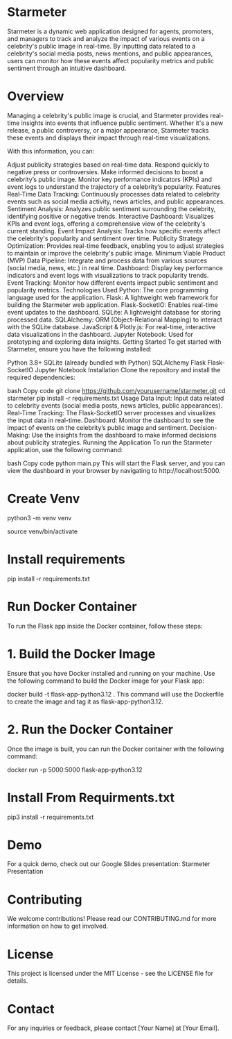 # Starmeter
Starmeter is a dynamic web application designed for agents, promoters, and managers to track and analyze the impact of various events on a celebrity's public image in real-time. By inputting data related to a celebrity's social media posts, news mentions, and public appearances, users can monitor how these events affect popularity metrics and public sentiment through an intuitive dashboard.

# Overview
Managing a celebrity's public image is crucial, and Starmeter provides real-time insights into events that influence public sentiment. Whether it's a new release, a public controversy, or a major appearance, Starmeter tracks these events and displays their impact through real-time visualizations.

With this information, you can:

Adjust publicity strategies based on real-time data.
Respond quickly to negative press or controversies.
Make informed decisions to boost a celebrity’s public image.
Monitor key performance indicators (KPIs) and event logs to understand the trajectory of a celebrity’s popularity.
Features
Real-Time Data Tracking: Continuously processes data related to celebrity events such as social media activity, news articles, and public appearances.
Sentiment Analysis: Analyzes public sentiment surrounding the celebrity, identifying positive or negative trends.
Interactive Dashboard: Visualizes KPIs and event logs, offering a comprehensive view of the celebrity's current standing.
Event Impact Analysis: Tracks how specific events affect the celebrity's popularity and sentiment over time.
Publicity Strategy Optimization: Provides real-time feedback, enabling you to adjust strategies to maintain or improve the celebrity's public image.
Minimum Viable Product (MVP)
Data Pipeline: Integrate and process data from various sources (social media, news, etc.) in real time.
Dashboard: Display key performance indicators and event logs with visualizations to track popularity trends.
Event Tracking: Monitor how different events impact public sentiment and popularity metrics.
Technologies Used
Python: The core programming language used for the application.
Flask: A lightweight web framework for building the Starmeter web application.
Flask-SocketIO: Enables real-time event updates to the dashboard.
SQLite: A lightweight database for storing processed data.
SQLAlchemy: ORM (Object-Relational Mapping) to interact with the SQLite database.
JavaScript & Plotly.js: For real-time, interactive data visualizations in the dashboard.
Jupyter Notebook: Used for prototyping and exploring data insights.
Getting Started
To get started with Starmeter, ensure you have the following installed:

Python 3.8+
SQLite (already bundled with Python)
SQLAlchemy
Flask
Flask-SocketIO
Jupyter Notebook
Installation
Clone the repository and install the required dependencies:

bash
Copy code
git clone https://github.com/yourusername/starmeter.git
cd starmeter
pip install -r requirements.txt
Usage
Data Input: Input data related to celebrity events (social media posts, news articles, public appearances).
Real-Time Tracking: The Flask-SocketIO server processes and visualizes the input data in real-time.
Dashboard: Monitor the dashboard to see the impact of events on the celebrity’s public image and sentiment.
Decision-Making: Use the insights from the dashboard to make informed decisions about publicity strategies.
Running the Application
To run the Starmeter application, use the following command:

bash
Copy code
python main.py
This will start the Flask server, and you can view the dashboard in your browser by navigating to http://localhost:5000.

# Create Venv

python3 -m venv venv

source venv/bin/activate

# Install requirements

pip install -r requirements.txt



# Run Docker Container

To run the Flask app inside the Docker container, follow these steps:

# 1. Build the Docker Image
Ensure that you have Docker installed and running on your machine. Use the following command to build the Docker image for your Flask app:

docker build -t flask-app-python3.12 .
This command will use the Dockerfile to create the image and tag it as flask-app-python3.12.

# 2. Run the Docker Container
Once the image is built, you can run the Docker container with the following command:

docker run -p 5000:5000 flask-app-python3.12

# Install From Requirments.txt

pip3 install -r requirements.txt

# Demo
For a quick demo, check out our Google Slides presentation: Starmeter Presentation

# Contributing
We welcome contributions! Please read our CONTRIBUTING.md for more information on how to get involved.

# License
This project is licensed under the MIT License - see the LICENSE file for details.

# Contact
For any inquiries or feedback, please contact [Your Name] at [Your Email].